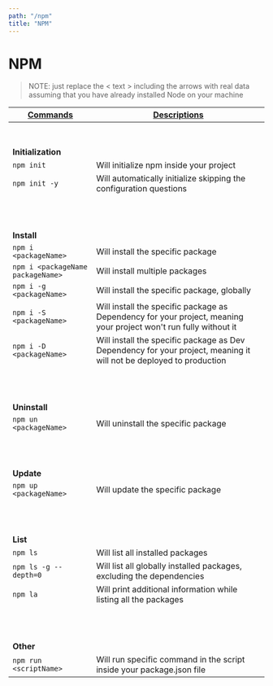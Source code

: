 ```yaml
---
path: "/npm"
title: "NPM"
---
```


# NPM

>NOTE: just replace the < text > including the arrows with real data assuming that you have already installed Node on your machine

| <ins>Commands</ins> | <ins>Descriptions</ins> |
| --- | --- |
| <br><br> |
| **Initialization** |
| `npm init`                          | Will initialize npm inside your project |
| `npm init -y`                       | Will automatically initialize skipping the configuration questions |
| <br><br><br> |
| **Install** |
| `npm i <packageName>`               | Will install the specific package |
| `npm i <packageName packageName>`   | Will install multiple packages |
| `npm i -g <packageName>`            | Will install the specific package, globally |
| `npm i -S <packageName>`            | Will install the specific package as Dependency for your project, meaning your project won't run fully without it |
| `npm i -D <packageName>`            | Will install the specific package as Dev Dependency for your project, meaning it will not be deployed to production |
| <br><br><br> |
| **Uninstall** |
| `npm un <packageName>`              | Will uninstall the specific package |
| <br><br><br> |
| **Update** |
| `npm up <packageName>`              | Will update the specific package |
| <br><br><br> |
| **List** |
| `npm ls`                            | Will list all installed packages |
| `npm ls -g --depth=0`               | Will list all globally installed packages, excluding the dependencies |
| `npm la`                            | Will print additional information while listing all the packages |
| <br><br><br> |
| **Other** |
| `npm run <scriptName>`              | Will run specific command in the script inside your package.json file |
